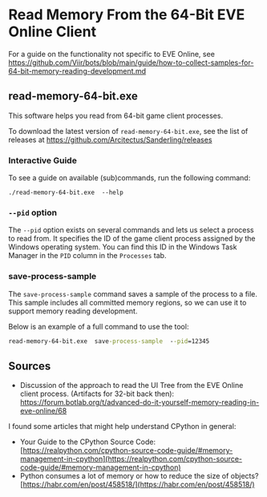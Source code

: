 # Read Memory From the 64-Bit EVE Online Client

For a guide on the functionality not specific to EVE Online, see <https://github.com/Viir/bots/blob/main/guide/how-to-collect-samples-for-64-bit-memory-reading-development.md>

## read-memory-64-bit.exe

This software helps you read from 64-bit game client processes.

To download the latest version of `read-memory-64-bit.exe`, see the list of releases at <https://github.com/Arcitectus/Sanderling/releases>

### Interactive Guide

To see a guide on available (sub)commands, run the following command:

```
./read-memory-64-bit.exe  --help
```

### `--pid` option

The `--pid` option exists on several commands and lets us select a process to read from.
It specifies the ID of the game client process assigned by the Windows operating system. You can find this ID in the Windows Task Manager in the `PID` column in the `Processes` tab.

### save-process-sample

The `save-process-sample` command saves a sample of the process to a file. This sample includes all committed memory regions, so we can use it to support memory reading development.

Below is an example of a full command to use the tool:
```cmd
read-memory-64-bit.exe  save-process-sample  --pid=12345
```

## Sources

+ Discussion of the approach to read the UI Tree from the EVE Online client process. (Artifacts for 32-bit back then):
https://forum.botlab.org/t/advanced-do-it-yourself-memory-reading-in-eve-online/68

I found some articles that might help understand CPython in general:

+ Your Guide to the CPython Source Code: [https://realpython.com/cpython-source-code-guide/#memory-management-in-cpython](https://realpython.com/cpython-source-code-guide/#memory-management-in-cpython)
+ Python consumes a lot of memory or how to reduce the size of objects? [https://habr.com/en/post/458518/](https://habr.com/en/post/458518/)

